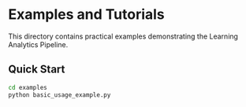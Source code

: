 # Examples and Tutorials

This directory contains practical examples demonstrating the Learning Analytics Pipeline.

## Quick Start

```bash
cd examples
python basic_usage_example.py